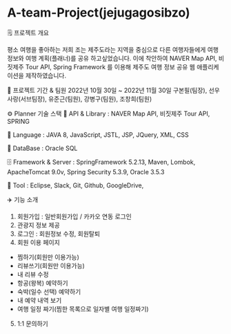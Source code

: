 # A-team-Project(jejugagosibzo)


🗒️ 프로젝트 개요

평소 여행을 좋아하는 저희 조는 제주도라는 지역을 중심으로 다른 여행자들에게 여행 정보와 여행 계획(플래너)를 공유 하고싶었습니다. 
이에 착안하여 NAVER Map API, 비짓제주 Tour API, Spring Framework 를 이용해 제주도 여행 정보 공유 웹 애플리케이션을 제작하였습니다.

🚩 프로젝트 기간 & 팀원
2022년 10월 30일 ~ 2022년 11월 30일
구본필(팀장), 선우사랑(서브팀장), 유준근(팀원), 강병구(팀원), 조창희(팀원)

⚙️ Planner 기술 스택
📃 API & Library : NAVER Map API, 비짓제주 Tour API, SPRING 

💬 Language : JAVA 8, JavaScript, JSTL, JSP, JQuery, XML, CSS

💾 DataBase : Oracle SQL 

🗄️ Framework & Server : SpringFramework 5.2.13, Maven, Lombok, ApacheTomcat 9.0v, Spring Security 5.3.9, Oracle 3.5.3

🔨 Tool : Eclipse, Slack, Git, Github, GoogleDrive, 

✈️ 기능 소개
1. 회원가입 : 일반회원가입 / 카카오 연동 로그인
2. 관광지 정보 제공
3. 로그인 : 회원정보 수정, 회원탈퇴
4. 회원 이용 페이지
 - 찜하기(회원만 이용가능)
 - 리뷰쓰기(회원만 이용가능)
 - 내 리뷰 수정
 - 항공(왕복) 예약하기
 - 숙박(일수 선택) 예약하기
 - 내 예약 내역 보기
 - 여행 일정 짜기(찜한 목록으로 일자별 여행 일정짜기) 
 5. 1:1 문의하기
